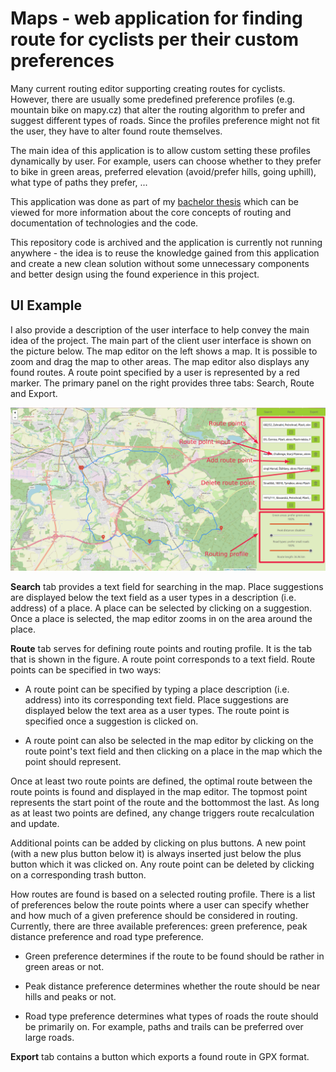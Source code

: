 # Maps - web application for finding route for cyclists per their custom preferences

Many current routing editor supporting creating routes for cyclists. However, there are usually some predefined preference profiles (e.g. mountain bike on mapy.cz) that alter the routing algorithm to prefer and suggest different types of roads. Since the profiles preference might not fit the user, they have to alter found route themselves.

The main idea of this application is to allow custom setting these profiles dynamically by user. For example, users can choose whether to they prefer to bike in green areas, preferred elevation (avoid/prefer hills, going uphill), what type of paths they prefer, ...

This application was done as part of my [bachelor thesis](https://dspace.cuni.cz/bitstream/handle/20.500.11956/148394/130315842.pdf?sequence=1&isAllowed=y) which can be viewed for more information about the core concepts of routing and documentation of technologies and the code.

This repository code is archived and the application is currently not running anywhere - the idea is to reuse the knowledge gained from this application and create a new clean solution without some unnecessary components and better design using the found experience in this project.

## UI Example

I also provide a description of the user interface to help convey the main idea of the project. The main part of the client user interface is shown on the picture below. The map editor on the left shows a map. It is possible to zoom and drag the map to other areas. The map editor also displays any found routes. A route point specified by a user is represented by a red marker. The primary panel on the right provides three tabs: Search, Route and Export.

![Country Code List Recommendation Description View](/img/ui.png)

**Search** tab provides a text field for searching in the map. Place suggestions are displayed below the text field as a user types in a description (i.e. address) of a place. A place can be selected by clicking on a suggestion. Once a place is selected, the map editor zooms in on the area around the place.

**Route** tab serves for defining route points and routing profile. It is the tab that is shown in the figure. A route point corresponds to a text field. Route points can be specified in two ways:

-   A route point can be specified by typing a place description (i.e. address) into its corresponding text field. Place suggestions are displayed below the text area as a user types. The route point is specified once a suggestion is clicked on.

-   A route point can also be selected in the map editor by clicking on the route point's text field and then clicking on a place in the map which the point should represent.

Once at least two route points are defined, the optimal route between the route points is found and displayed in the map editor. The topmost point represents the start point of the route and the bottommost the last. As long as at least two points are defined, any change triggers route recalculation and update.

Additional points can be added by clicking on plus buttons. A new point (with a new plus button below it) is always inserted just below the plus button which it was clicked on. Any route point can be deleted by clicking on a corresponding trash button.

How routes are found is based on a selected routing profile. There is a list of preferences below the route points where a user can specify whether and how much of a given preference should be considered in routing. Currently, there are three available preferences: green preference, peak distance preference and road type preference.

-   Green preference determines if the route to be found should be rather in green areas or not.

-   Peak distance preference determines whether the route should be near hills and peaks or not.

-   Road type preference determines what types of roads the route should be primarily on. For example, paths and trails can be preferred over large roads.

**Export** tab contains a button which exports a found route in GPX format.
